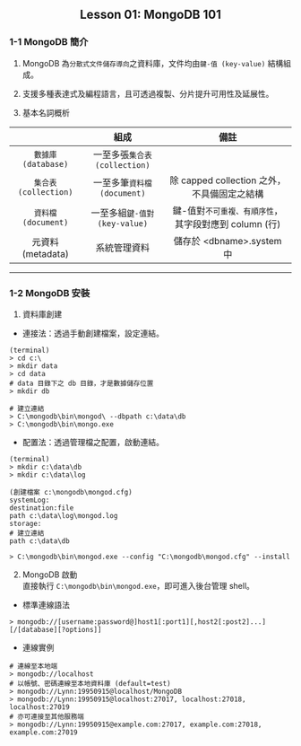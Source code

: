 <h2 align="center">Lesson 01: MongoDB 101</h2>

### 1-1 MongoDB 簡介
1. MongoDB 為`分散式文件儲存導向`之資料庫，文件均由`鍵-值 (key-value)` 結構組成。

2. 支援多種表達式及編程語言，且可透過複製、分片提升可用性及延展性。

3. 基本名詞概析

|  | 組成 | 備註 |
| :---: | :---: | :---: |
| `數據庫 (database)` | 一至多張`集合表 (collection)` | |
| `集合表 (collection)` | 一至多筆`資料檔 (document)` | 除 capped collection 之外，不具備固定之結構 |
| `資料檔 (document)` | 一至多組`鍵-值對 (key-value)` | 鍵-值對`不可重複、有順序性`，其字段對應到 column (行) |
| 元資料 (metadata) | 系統管理資料 | 儲存於 \<dbname>.system 中 |

---
### 1-2 MongoDB 安裝
1. 資料庫創建
- 連接法：透過手動創建檔案，設定連結。
```shell
(terminal)
> cd c:\
> mkdir data
> cd data
# data 目錄下之 db 目錄，才是數據儲存位置
> mkdir db

# 建立連結
> C:\mongodb\bin\mongod\ --dbpath c:\data\db
> C:\mongodb\bin\mongo.exe
```
- 配置法：透過管理檔之配置，啟動連結。
```shell
(terminal)
> mkdir c:\data\db
> mkdir c:\data\log

(創建檔案 c:\mongodb\mongod.cfg)
systemLog:
destination:file
path c:\data\log\mongod.log
storage:
# 建立連結
path c:\data\db

> C:\mongodb\bin\mongod.exe --config "C:\mongodb\mongod.cfg" --install
```

2. MongoDB 啟動<br>
直接執行 `C:\mongodb\bin\mongod.exe`，即可進入後台管理 shell。

- 標準連線語法
```shell
> mongodb://[username:password@]host1[:port1][,host2[:post2]...][/[database][?options]]
```
- 連線實例
```shell
# 連線至本地端
> mongodb://localhost
# 以帳號、密碼連線至本地資料庫 (default=test)
> mongodb://Lynn:19950915@localhost/MongoDB
> mongodb://Lynn:19950915@localhost:27017, localhost:27018, localhost:27019
# 亦可連接至其他服務端
> mongodb://Lynn:19950915@example.com:27017, example.com:27018, example.com:27019
```
